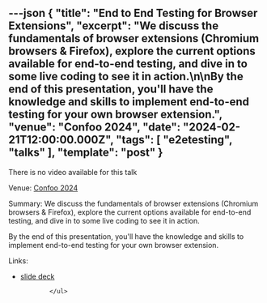 ---json
{
  "title": "End to End Testing for Browser Extensions",
  "excerpt": "We discuss the fundamentals of browser extensions (Chromium browsers & Firefox), explore the current options available for end-to-end testing, and dive in to some live coding to see it in action.\n\nBy the end of this presentation, you'll have the knowledge and skills to implement end-to-end testing for your own browser extension.",
  "venue": "Confoo 2024",
  "date": "2024-02-21T12:00:00.000Z",
  "tags": [
    "e2etesting",
    "talks"
  ],
  "template": "post"
}
---

<p class="weight-bold">There is no video available for this talk</p><p><span class="weight-bold">Venue:</span> <a href="https://confoo.ca/en/2024/session/end-to-end-testing-for-browser-extensions">Confoo 2024</a></p>
      <span class="weight-bold">Summary:</span> We discuss the fundamentals of browser extensions (Chromium browsers & Firefox), explore the current options available for end-to-end testing, and dive in to some live coding to see it in action.

By the end of this presentation, you'll have the knowledge and skills to implement end-to-end testing for your own browser extension.</p>
      <p class="weight-bold">Links:</p>
            <ul>
              <li>
                  <a href="/slides/ext-e2e">slide deck</a>
                </li>
              

              
            </ul>
